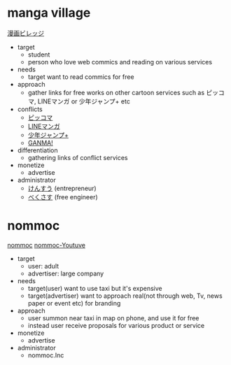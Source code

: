 # manga village
[漫画ビレッジ](https://www.manga-village.com/)
  * target
    * student
    * person who love web commics and reading on various services
  * needs
    * target want to read commics for free
  * approach
    * gather links for free works on other cartoon services such as ピッコマ, LINEマンガ or 少年ジャンプ+ etc
  * conflicts
    * [ピッコマ](https://piccoma.com/web/)
    * [LINEマンガ](https://manga.line.me/)
    * [少年ジャンプ+](https://shonenjumpplus.com/)
    * [GANMA!](https://ganma.jp/)
  * differentiation
    * gathering links of conflict services
  * monetize
    * advertise
  * administrator
    * [けんすう](https://twitter.com/kensuu) (entrepreneur)
    * [べくさす](https://twitter.com/Vexus2) (free engineer)

# nommoc
  [nommoc](https://nommoc.jp/en/)
  [nommoc-Youtuve](https://youtu.be/JU1iL--lNM8)
  * target
    * user: adult
    * advertiser: large company
  * needs
    * target(user) want to use taxi but it's expensive
    * target(advertiser) want to approach real(not through web, Tv, news paper or event etc) for branding
  * approach
    * user summon near taxi in map on phone, and use it for free
    * instead user receive proposals for various product or service
  * monetize
    * advertise
  * administrator
    * nommoc.Inc